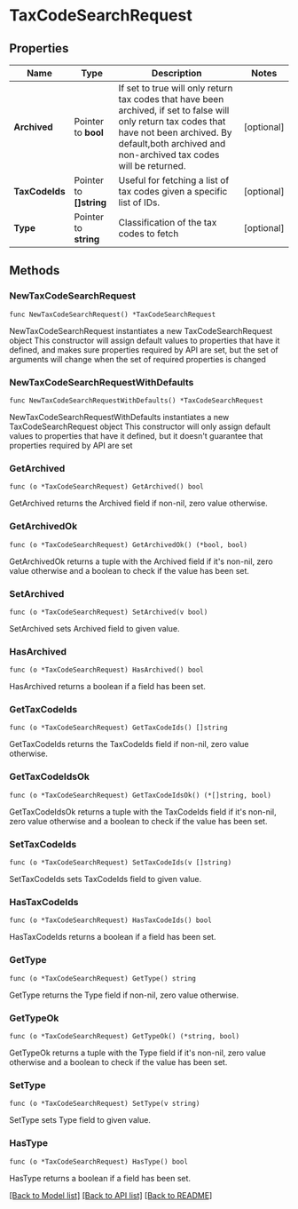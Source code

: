# TaxCodeSearchRequest

## Properties

Name | Type | Description | Notes
------------ | ------------- | ------------- | -------------
**Archived** | Pointer to **bool** | If set to true will only return tax codes that have been archived, if set to false will only return tax codes that have not been archived. By default,both archived and non-archived tax codes will be returned. | [optional] 
**TaxCodeIds** | Pointer to **[]string** | Useful for fetching a list of tax codes given a specific list of IDs. | [optional] 
**Type** | Pointer to **string** | Classification of the tax codes to fetch | [optional] 

## Methods

### NewTaxCodeSearchRequest

`func NewTaxCodeSearchRequest() *TaxCodeSearchRequest`

NewTaxCodeSearchRequest instantiates a new TaxCodeSearchRequest object
This constructor will assign default values to properties that have it defined,
and makes sure properties required by API are set, but the set of arguments
will change when the set of required properties is changed

### NewTaxCodeSearchRequestWithDefaults

`func NewTaxCodeSearchRequestWithDefaults() *TaxCodeSearchRequest`

NewTaxCodeSearchRequestWithDefaults instantiates a new TaxCodeSearchRequest object
This constructor will only assign default values to properties that have it defined,
but it doesn't guarantee that properties required by API are set

### GetArchived

`func (o *TaxCodeSearchRequest) GetArchived() bool`

GetArchived returns the Archived field if non-nil, zero value otherwise.

### GetArchivedOk

`func (o *TaxCodeSearchRequest) GetArchivedOk() (*bool, bool)`

GetArchivedOk returns a tuple with the Archived field if it's non-nil, zero value otherwise
and a boolean to check if the value has been set.

### SetArchived

`func (o *TaxCodeSearchRequest) SetArchived(v bool)`

SetArchived sets Archived field to given value.

### HasArchived

`func (o *TaxCodeSearchRequest) HasArchived() bool`

HasArchived returns a boolean if a field has been set.

### GetTaxCodeIds

`func (o *TaxCodeSearchRequest) GetTaxCodeIds() []string`

GetTaxCodeIds returns the TaxCodeIds field if non-nil, zero value otherwise.

### GetTaxCodeIdsOk

`func (o *TaxCodeSearchRequest) GetTaxCodeIdsOk() (*[]string, bool)`

GetTaxCodeIdsOk returns a tuple with the TaxCodeIds field if it's non-nil, zero value otherwise
and a boolean to check if the value has been set.

### SetTaxCodeIds

`func (o *TaxCodeSearchRequest) SetTaxCodeIds(v []string)`

SetTaxCodeIds sets TaxCodeIds field to given value.

### HasTaxCodeIds

`func (o *TaxCodeSearchRequest) HasTaxCodeIds() bool`

HasTaxCodeIds returns a boolean if a field has been set.

### GetType

`func (o *TaxCodeSearchRequest) GetType() string`

GetType returns the Type field if non-nil, zero value otherwise.

### GetTypeOk

`func (o *TaxCodeSearchRequest) GetTypeOk() (*string, bool)`

GetTypeOk returns a tuple with the Type field if it's non-nil, zero value otherwise
and a boolean to check if the value has been set.

### SetType

`func (o *TaxCodeSearchRequest) SetType(v string)`

SetType sets Type field to given value.

### HasType

`func (o *TaxCodeSearchRequest) HasType() bool`

HasType returns a boolean if a field has been set.


[[Back to Model list]](../README.md#documentation-for-models) [[Back to API list]](../README.md#documentation-for-api-endpoints) [[Back to README]](../README.md)


